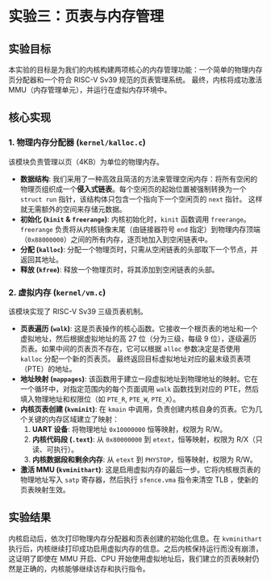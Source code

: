 # 实验三：页表与内存管理

## 实验目标

本实验的目标是为我们的内核构建两项核心的内存管理功能：一个简单的物理内存页分配器和一个符合 RISC-V Sv39 规范的页表管理系统。  最终，内核将成功激活 MMU（内存管理单元），并运行在虚拟内存环境中。

## 核心实现

### 1. 物理内存分配器 (`kernel/kalloc.c`)

该模块负责管理以页（4KB）为单位的物理内存。

* **数据结构**: 我们采用了一种高效且简洁的方法来管理空闲内存：将所有空闲的物理页组织成一个**侵入式链表**。每个空闲页的起始位置被强制转换为一个 `struct run` 指针，该结构体只包含一个指向下一个空闲页的 `next` 指针。  这样就无需额外的空间来存储元数据。
* **初始化 (`kinit` & `freerange`)**: 内核初始化时，`kinit` 函数调用 `freerange`。 `freerange` 负责将从内核镜像末尾（由链接器符号 `end` 指定）到物理内存顶端（`0x88000000`）之间的所有内存，逐页地加入到空闲链表中。
* **分配 (`kalloc`)**: 分配一个物理页时，只需从空闲链表的头部取下一个节点，并返回其地址。
* **释放 (`kfree`)**: 释放一个物理页时，将其添加到空闲链表的头部。

### 2. 虚拟内存 (`kernel/vm.c`)

该模块实现了 RISC-V Sv39 三级页表机制。

* **页表遍历 (`walk`)**: 这是页表操作的核心函数。它接收一个根页表的地址和一个虚拟地址，然后根据虚拟地址的高 27 位（分为三级，每级 9 位），逐级遍历页表。如果中间的页表页不存在，它可以根据 `alloc` 参数决定是否使用 `kalloc` 分配一个新的页表页。 最终返回目标虚拟地址对应的最末级页表项（PTE）的地址。
* **地址映射 (`mappages`)**: 该函数用于建立一段虚拟地址到物理地址的映射。它在一个循环中，对指定范围内的每个页面调用 `walk` 函数找到对应的 PTE，然后填入物理地址和权限位（如 `PTE_R`, `PTE_W`, `PTE_X`）。
* **内核页表创建 (`kvminit`)**: 在 `kmain` 中调用，负责创建内核自身的页表。它为几个关键的内存区域建立了映射：
    1.  **UART 设备**: 将物理地址 `0x10000000` 恒等映射，权限为 R/W。
    2.  **内核代码段 (`.text`)**: 从 `0x80000000` 到 `etext`，恒等映射，权限为 R/X（只读、可执行）。
    3.  **内核数据段和剩余内存**: 从 `etext` 到 `PHYSTOP`，恒等映射，权限为 R/W。
* **激活 MMU (`kvminithart`)**: 这是启用虚拟内存的最后一步。它将内核根页表的物理地址写入 `satp` 寄存器，然后执行 `sfence.vma` 指令来清空 TLB ，使新的页表映射生效。

## 实验结果

内核启动后，依次打印物理内存分配器和页表创建的初始化信息。在 `kvminithart` 执行后，内核继续打印成功启用虚拟内存的信息。之后内核保持运行而没有崩溃，这证明了即使在 MMU 开启、CPU 开始使用虚拟地址后，我们建立的页表映射仍然是正确的，内核能够继续访存和执行指令。